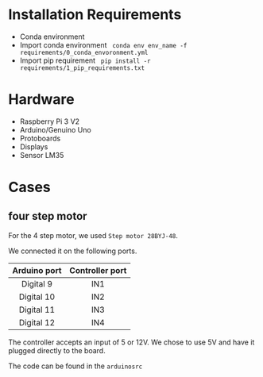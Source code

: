# Installation Requirements
* Conda environment
* Import conda environment
` conda env env_name -f requirements/0_conda_envoronment.yml`
* Import pip requirement
` pip install -r requirements/1_pip_requirements.txt`

# Hardware
* Raspberry Pi 3 V2
* Arduino/Genuino Uno
* Protoboards
* Displays
* Sensor LM35

# Cases

## four step motor

For the 4 step motor, we used `Step motor 28BYJ-48`.

We connected it on the following ports.

| Arduino port | Controller port|
|:------------:|:--------------:|
| Digital 9    | IN1            |
| Digital 10   | IN2            |
| Digital 11   | IN3            |
| Digital 12   | IN4            |

The controller accepts an input of 5 or 12V. We chose to use 5V and have it plugged directly to the board.

The code can be found in the `arduinosrc`

